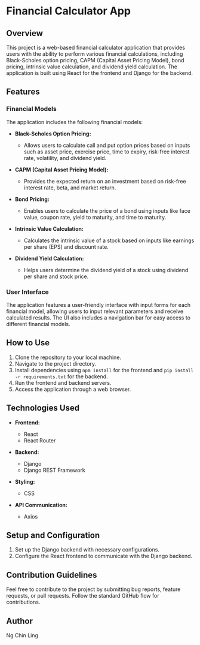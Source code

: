 # Financial Calculator App

## Overview

This project is a web-based financial calculator application that provides users with the ability to perform various financial calculations, including Black-Scholes option pricing, CAPM (Capital Asset Pricing Model), bond pricing, intrinsic value calculation, and dividend yield calculation. The application is built using React for the frontend and Django for the backend.

## Features

### Financial Models

The application includes the following financial models:

- **Black-Scholes Option Pricing:**
  - Allows users to calculate call and put option prices based on inputs such as asset price, exercise price, time to expiry, risk-free interest rate, volatility, and dividend yield.

- **CAPM (Capital Asset Pricing Model):**
  - Provides the expected return on an investment based on risk-free interest rate, beta, and market return.

- **Bond Pricing:**
  - Enables users to calculate the price of a bond using inputs like face value, coupon rate, yield to maturity, and time to maturity.

- **Intrinsic Value Calculation:**
  - Calculates the intrinsic value of a stock based on inputs like earnings per share (EPS) and discount rate.

- **Dividend Yield Calculation:**
  - Helps users determine the dividend yield of a stock using dividend per share and stock price.

### User Interface

The application features a user-friendly interface with input forms for each financial model, allowing users to input relevant parameters and receive calculated results. The UI also includes a navigation bar for easy access to different financial models.

## How to Use

1. Clone the repository to your local machine.
2. Navigate to the project directory.
3. Install dependencies using `npm install` for the frontend and `pip install -r requirements.txt` for the backend.
4. Run the frontend and backend servers.
5. Access the application through a web browser.

## Technologies Used

- **Frontend:**
  - React
  - React Router

- **Backend:**
  - Django
  - Django REST Framework

- **Styling:**
  - CSS

- **API Communication:**
  - Axios

## Setup and Configuration

1. Set up the Django backend with necessary configurations.
2. Configure the React frontend to communicate with the Django backend.

## Contribution Guidelines

Feel free to contribute to the project by submitting bug reports, feature requests, or pull requests. Follow the standard GitHub flow for contributions.

## Author

Ng Chin Ling


